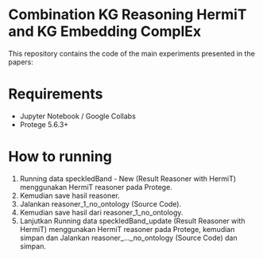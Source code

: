 # Combination KG Reasoning HermiT and KG Embedding ComplEx
This repository contains the code of the main experiments presented in the papers:

# Requirements
- Jupyter Notebook / Google Collabs
- Protege 5.6.3+

# How to running
1. Running data speckledBand - New (Result Reasoner with HermiT) menggunakan HermiT reasoner pada Protege.
2. Kemudian save hasil reasoner.
3. Jalankan reasoner_1_no_ontology (Source Code).
4. Kemudian save hasil dari reasoner_1_no_ontology.
5. Lanjutkan Running data speckledBand_update  (Result Reasoner with HermiT) menggunakan HermiT reasoner pada Protege, kemudian simpan dan Jalankan reasoner_..._no_ontology (Source Code) dan simpan.
